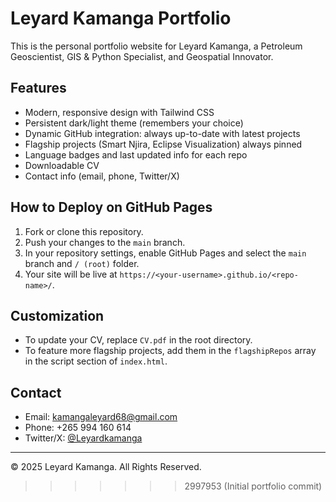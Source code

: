 # Leyard Kamanga Portfolio

This is the personal portfolio website for Leyard Kamanga, a Petroleum Geoscientist, GIS & Python Specialist, and Geospatial Innovator.

## Features
- Modern, responsive design with Tailwind CSS
- Persistent dark/light theme (remembers your choice)
- Dynamic GitHub integration: always up-to-date with latest projects
- Flagship projects (Smart Njira, Eclipse Visualization) always pinned
- Language badges and last updated info for each repo
- Downloadable CV
- Contact info (email, phone, Twitter/X)

## How to Deploy on GitHub Pages
1. Fork or clone this repository.
2. Push your changes to the `main` branch.
3. In your repository settings, enable GitHub Pages and select the `main` branch and `/ (root)` folder.
4. Your site will be live at `https://<your-username>.github.io/<repo-name>/`.

## Customization
- To update your CV, replace `CV.pdf` in the root directory.
- To feature more flagship projects, add them in the `flagshipRepos` array in the script section of `index.html`.

## Contact
- Email: kamangaleyard68@gmail.com
- Phone: +265 994 160 614
- Twitter/X: [@Leyardkamanga](https://x.com/Leyardkamanga)

---
© 2025 Leyard Kamanga. All Rights Reserved.
>>>>>>> 2997953 (Initial portfolio commit)
